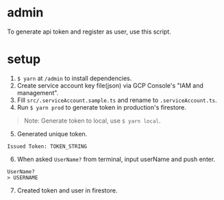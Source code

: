 # admin

To generate api token and register as user, use this script.

# setup

1. `$ yarn` at `/admin` to install dependencies.
2. Create service account key file(json) via GCP Console's "IAM and management".
3. Fill `src/.serviceAccount.sample.ts` and rename to `.serviceAccount.ts`.
4. Run `$ yarn prod` to generate token in production's firestore.
  > Note: Generate token to local, use `$ yarn local`.
5. Generated unique token.

```
Issued Token: TOKEN_STRING
```

6. When asked `UserName?` from terminal, input userName and push enter.

```
UserName?
> USERNAME
```

7. Created token and user in firestore.
